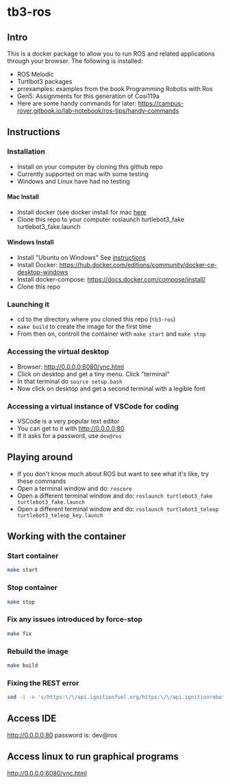 # tb3-ros

## Intro

This is a docker package to allow you to run ROS and related applications through your browser. The following is installed:

* ROS Melodic
* Turtlbot3 packages
* prrexamples: examples from the book Programming Robotis with Ros
* Gen5: Assignments for this generation of Cosi119a
* Here are some handy commands for later: https://campus-rover.gitbook.io/lab-notebook/ros-tips/handy-commands

## Instructions

### Installation

* Install on your computer by cloning this github repo
* Currently supported on mac with some testing 
* Windows and Linux have had no testing

#### Mac Install
* Install docker (see docker install for mac [here](https://hub.docker.com/editions/community/docker-ce-desktop-mac/)
* Clone this repo to your computer
roslaunch turtlebot3_fake turtlebot3_fake.launch

#### Windows Install
* Install "Ubuntu on Windows" See [instructions](https://docs.microsoft.com/en-us/windows/wsl/install-win10)
* Install Docker: https://hub.docker.com/editions/community/docker-ce-desktop-windows
* Install docker-compose: https://docs.docker.com/compose/install/
* Clone this repo

### Launching it
* cd to the directory where you cloned this repo (`tb3-ros`)
* `make build` to create the image for the first time
* From then on, controll the container with `make start` and `make stop`

### Accessing the virtual desktop
* Browser: http://0.0.0.0:6080/vnc.html
* Click on desktop and get a tiny menu. Click "terminal"
* In that terminal do `source setup.bash`
* Now click on desktop and get a second terminal with a legible font

### Accessing a virtual instance of VSCode for coding

* VSCode is a very popular text editor
* You can get to it with http://0.0.0.0:80
* If it asks for a password, use `dev@ros`

## Playing around

* If you don't know much about ROS but want to see what it's like, try these commands
* Open a terminal window and do: `roscore`
* Open a different terminal window and do: `roslaunch turtlebot3_fake turtlebot3_fake.launch`
* Open a different terminal window and do: `roslaunch turtlebot3_teleop turtlebot3_teleop_key.launch`


## Working with the container

### Start container

```bash
make start
```

### Stop container

```bash
make stop
```

### Fix any issues introduced by force-stop

```bash
make fix
```

### Rebuild the image

```bash
make build
```

### Fixing the REST error

```bash
sed -i -e 's/https:\/\/api.ignitionfuel.org/https:\/\/api.ignitionrobotics.org/g' ~/.ignition/fuel/config.yaml
```

## Access IDE
http://0.0.0.0:80
password is: dev@ros

## Access linux to run graphical programs
http://0.0.0.0:6080/vnc.html
